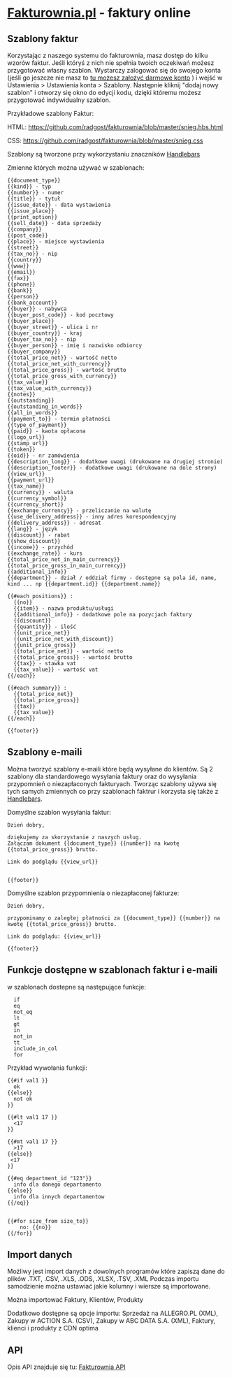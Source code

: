 [Fakturownia.pl](http://fakturownia.pl/) - faktury online
===========

Szablony faktur
---------------

Korzystając z naszego systemu do fakturownia, masz dostęp do kilku wzorów faktur. Jeśli któryś z nich nie spełnia twoich oczekiwań możesz 
przygotować własny szablon. Wystarczy zalogować się do swojego konta (jeśli go jeszcze nie masz to
[tu możesz założyć darmowe konto](https://app.fakturownia.pl/signup) ) i wejść w Ustawienia > Ustawienia konta > Szablony. Następnie kliknij "dodaj nowy szablon" i otworzy się okno do edycji kodu, dzięki któremu możesz przygotować indywidualny szablon.



Przykładowe szablony Faktur:

HTML: https://github.com/radgost/fakturownia/blob/master/snieg.hbs.html

CSS: https://github.com/radgost/fakturownia/blob/master/snieg.css

Szablony są tworzone przy wykorzystaniu znaczników  [Handlebars](http://handlebarsjs.com/)

Zmienne których można używać w szablonach:

```shell
{{document_type}}
{{kind}} - typ
{{number}} - numer
{{title}} - tytuł
{{issue_date}} - data wystawienia
{{issue_place}}
{{print_option}}
{{sell_date}} - data sprzedaży
{{company}}
{{post_code}}
{{place}} - miejsce wystawienia
{{street}}
{{tax_no}} - nip
{{country}}
{{www}}
{{email}}
{{fax}}
{{phone}}
{{bank}}
{{person}}
{{bank_account}}
{{buyer}} - nabywca
{{buyer_post_code}} - kod pocztowy
{{buyer_place}}
{{buyer_street}} - ulica i nr
{{buyer_country}} - kraj
{{buyer_tax_no}} - nip
{{buyer_person}} - imię i nazwisko odbiorcy
{{buyer_company}}
{{total_price_net}} - wartość netto
{{total_price_net_with_currency}}
{{total_price_gross}} - wartość brutto
{{total_price_gross_with_currency}}
{{tax_value}}
{{tax_value_with_currency}}
{{notes}}
{{outstanding}}
{{outstanding_in_words}}
{{all_in_words}}
{{payment_to}} - termin płatności
{{type_of_payment}}
{{paid}} - kwota opłacona
{{logo_url}}
{{stamp_url}}
{{token}}
{{oid}} - nr zamówienia
{{description_long}} - dodatkowe uwagi (drukowane na drugiej stronie)
{{description_footer}} - dodatkowe uwagi (drukowane na dole strony)
{{view_url}}
{{payment_url}}
{{tax_name}}
{{currency}} - waluta
{{currency_symbol}}
{{currency_short}}
{{exchange_currency}} - przeliczanie na walutę
{{use_delivery_address}} - inny adres korespondencyjny
{{delivery_address}} - adresat
{{lang}} - język
{{discount}} - rabat
{{show_discount}}
{{income}} - przychód
{{exchange_rate}} - kurs
{{total_price_net_in_main_currency}}
{{total_price_gross_in_main_currency}}
{{additional_info}}
{{department}} - dział / oddział firmy - dostępne są pola id, name, kind ... np {{department.id}} {{department.name}}

{{#each positions}} : 
  {{no}}
  {{item}} - nazwa produktu/usługi
  {{additional_info}} - dodatkowe pole na pozycjach faktury
  {{discount}}
  {{quantity}} - ilość
  {{unit_price_net}}
  {{unit_price_net_with_discount}}
  {{unit_price_gross}}
  {{total_price_net}} - wartość netto
  {{total_price_gross}} - wartość brutto
  {{tax}} - stawka vat
  {{tax_value}} - wartość vat 
{{/each}}

{{#each summary}} : 
  {{total_price_net}}
  {{total_price_gross}}
  {{tax}}
  {{tax_value}} 
{{/each}}

{{footer}}
```




Szablony e-maili
---------------
Można tworzyć szablony e-maili które będą wysyłane do klientów. Są 2 szablony dla standardowego wysyłania faktury oraz
do wysyłania przypomnień o niezapłaconych fakturyach. Tworząc szablony używa się tych samych zmiennych co przy szablonach 
faktrur i korzysta się także z [Handlebars](http://handlebarsjs.com/).

Domyślne szablon wysyłania faktur:
```shell
Dzień dobry,

dziękujemy za skorzystanie z naszych usług. 
Załączam dokument {{document_type}} {{number}} na kwotę {{total_price_gross}} brutto.

Link do podglądu {{view_url}}


{{footer}}
```

Domyślne szablon przypomnienia o niezapłaconej fakturze:
```shell
Dzień dobry,

przypominamy o zaległej płatności za {{document_type}} {{number}} na kwotę {{total_price_gross}} brutto.

Link do podglądu: {{view_url}}

{{footer}}
```


Funkcje dostępne w szablonach faktur i e-maili
---------------

w szablonach dostepne są następujące funkcje:

```shell
  if
  eq 
  not_eq
  lt
  gt
  in 
  not_in
  tt
  include_in_col
  for
```

Przykład wywołania funkcji:

```shell  
{{#if val1 }}
  ok
{{else}}
  not ok
}}

{{#lt val1 17 }}
  <17
}}

{{#mt val1 17 }}
  >17
{{else}}
 <17
}}

{{#eq department_id "123"}}
  info dla danego departamento
{{else}}
  info dla innych departamentow
{{/eq}}


{{#for size_from size_to}}
    no: {{no}}
{{/for}}
```


Import danych
---------------

Możliwy jest import danych z dowolnych programów które zapiszą dane do plików  .TXT, .CSV, .XLS, .ODS, .XLSX, .TSV, .XML
Podczas importu samodzienie można ustawiać jakie kolumny i wiersze są importowane.

Można importować Faktury, Klientów, Produkty

Dodatkowo dostępne są opcje importu: Sprzedaż na ALLEGRO.PL (XML), Zakupy w ACTION S.A. (CSV), Zakupy w ABC DATA S.A. (XML), Faktury, klienci i produkty z CDN optima 


API
---------------

Opis API znajduje się tu: [Fakturownia API](https://github.com/radgost/fakturownia-api)

